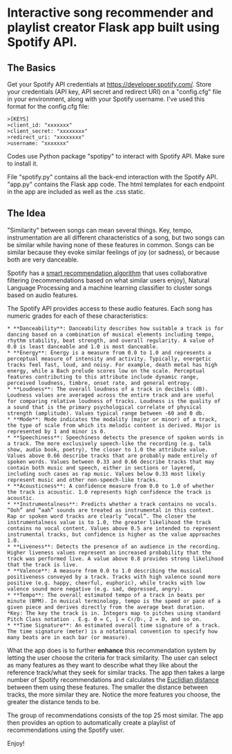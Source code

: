# Interactive song recommender and playlist creator Flask app built using Spotify API.

## The Basics

Get your Spotify API credentials at https://developer.spotify.com/.
Store your credentials (API key, API secret and redirect URI) on a "config.cfg" file in your environment, along with your Spotify username. 
I've used this format for the config.cfg file:

    >[KEYS]
    >client_id: "xxxxxxx"
    >client_secret: "xxxxxxxx"
    >redirect_uri: "xxxxxxxx"
    >username: "xxxxxxx"

Codes use Python package "spotipy" to interact with Spotify API. Make sure to install it.

File "spotify.py" contains all the back-end interaction with the Spotify API. "app.py" contains the Flask app code. The html templates for each endpoint in the app are included as well as the .css static. 

## The Idea

"Similarity" between songs can mean several things. Key, tempo, instrumentation are all different characteristics of a song, but two songs can be similar while having none of these features in common. Songs can be similar because they evoke similar feelings of joy (or sadness), or because both are very danceable. 

Spotify has a [smart recommendation algorithm](https://www.linkedin.com/pulse/how-spotify-recommender-system-works-daniel-roy-cfa/?trk=read_related_article-card_title) that uses collaborative filtering (recommendations based on what similar users enjoy), Natural Language Processing and a machine learning classifier to cluster songs based on audio features. 

The Spotify API provides access to these audio features. Each song has numeric grades for each of these characteristics:
    
    * **Danceability**: Danceability describes how suitable a track is for dancing based on a combination of musical elements including tempo, rhythm stability, beat strength, and overall regularity. A value of 0.0 is least danceable and 1.0 is most danceable.
    * **Energy**: Energy is a measure from 0.0 to 1.0 and represents a perceptual measure of intensity and activity. Typically, energetic tracks feel fast, loud, and noisy. For example, death metal has high energy, while a Bach prelude scores low on the scale. Perceptual features contributing to this attribute include dynamic range, perceived loudness, timbre, onset rate, and general entropy.
    * **Loudness**: The overall loudness of a track in decibels (dB). Loudness values are averaged across the entire track and are useful for comparing relative loudness of tracks. Loudness is the quality of a sound that is the primary psychological correlate of physical strength (amplitude). Values typical range between -60 and 0 db.
    * **Mode**: Mode indicates the modality (major or minor) of a track, the type of scale from which its melodic content is derived. Major is represented by 1 and minor is 0.
    * **Speechiness**: Speechiness detects the presence of spoken words in a track. The more exclusively speech-like the recording (e.g. talk show, audio book, poetry), the closer to 1.0 the attribute value. Values above 0.66 describe tracks that are probably made entirely of spoken words. Values between 0.33 and 0.66 describe tracks that may contain both music and speech, either in sections or layered, including such cases as rap music. Values below 0.33 most likely represent music and other non-speech-like tracks.
    * **Acousticness**: A confidence measure from 0.0 to 1.0 of whether the track is acoustic. 1.0 represents high confidence the track is acoustic.
    * **Instrumentalness**: Predicts whether a track contains no vocals. “Ooh” and “aah” sounds are treated as instrumental in this context. Rap or spoken word tracks are clearly “vocal”. The closer the instrumentalness value is to 1.0, the greater likelihood the track contains no vocal content. Values above 0.5 are intended to represent instrumental tracks, but confidence is higher as the value approaches 1.0.
    * **Liveness**: Detects the presence of an audience in the recording. Higher liveness values represent an increased probability that the track was performed live. A value above 0.8 provides strong likelihood that the track is live.
    * **Valence**: A measure from 0.0 to 1.0 describing the musical positiveness conveyed by a track. Tracks with high valence sound more positive (e.g. happy, cheerful, euphoric), while tracks with low valence sound more negative (e.g. sad, depressed, angry).
    * **Tempo**: The overall estimated tempo of a track in beats per minute (BPM). In musical terminology, tempo is the speed or pace of a given piece and derives directly from the average beat duration.
    *Key: The key the track is in. Integers map to pitches using standard Pitch Class notation . E.g. 0 = C, 1 = C♯/D♭, 2 = D, and so on.
    * **Time Signature**: An estimated overall time signature of a track. The time signature (meter) is a notational convention to specify how many beats are in each bar (or measure).

What the app does is to further **enhance** this recommendation system by letting the user choose the criteria for track similarity. The user can select as many features as they want to describe what they like about the reference track/what they seek for similar tracks. The app then takes a large number of Spotify recommendations and calculates the [Euclidian distance](https://en.wikipedia.org/wiki/Euclidean_distance) between them using these features. The smaller the distance between tracks, the more similar they are. Notice the more features you choose, the greater the distance tends to be. 

The group of recommendations consists of the top 25 most similar. The app then provides an option to automatically create a playlist of recommendations using the Spotify user. 

Enjoy!